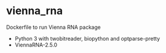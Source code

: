 # vienna_rna
Dockerfile to run Vienna RNA package
- Python 3 with twobitreader, biopython and optparse-pretty
- ViennaRNA-2.5.0
